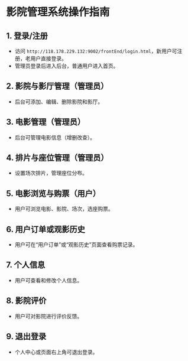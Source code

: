  # 影院管理系统操作指南

## 1. 登录/注册
- 访问 `http://118.178.229.132:9002/frontEnd/login.html`，新用户可注册，老用户直接登录。
- 管理员登录后进入后台，普通用户进入首页。

## 2. 影院与影厅管理（管理员）
- 后台可添加、编辑、删除影院和影厅。

## 3. 电影管理（管理员）
- 后台可管理电影信息（增删改查）。

## 4. 排片与座位管理（管理员）
- 设置场次排片，管理座位分布。

## 5. 电影浏览与购票（用户）
- 用户可浏览电影、影院、场次，选座购票。

## 6. 用户订单或观影历史
- 用户可在“用户订单”或“观影历史”页面查看购票记录。

## 7. 个人信息
- 用户可查看和修改个人信息。

## 8. 影院评价
- 用户可对影院进行评价反馈。

## 9. 退出登录
- 个人中心或页面右上角可退出登录。
